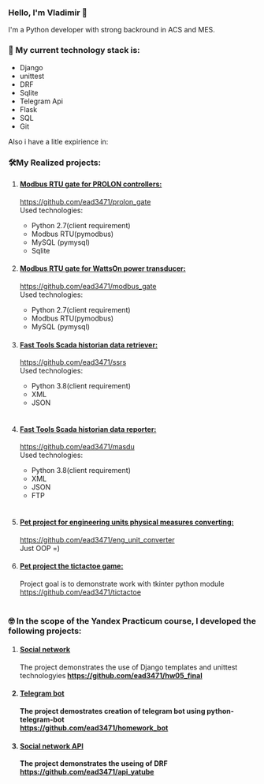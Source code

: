 ### Hello, I'm Vladimir 👋

I'm a Python developer with strong backround in ACS and MES. 

### 💪 My current technology stack is: 
 - Django
 - unittest
 - DRF
 - Sqlite
 - Telegram Api
 - Flask
 - SQL
 - Git

Also i have a litle expirience in:


### 🛠**My Realized projects:**
 1. #### <u>Modbus RTU gate for PROLON controllers:</u>
    https://github.com/ead3471/prolon_gate <br>
    Used technologies:
     - Python 2.7(client requirement)
     - Modbus RTU(pymodbus)
     - MySQL (pymysql)
     - Sqlite

 2. #### <u>Modbus RTU gate for WattsOn power transducer:</u>
    https://github.com/ead3471/modbus_gate <br>
    Used technologies:
     - Python 2.7(client requirement)
     - Modbus RTU(pymodbus)
     - MySQL (pymysql)

 3. #### <u>Fast Tools Scada historian data retriever:</u>
    https://github.com/ead3471/ssrs <br>
    Used technologies:
     - Python 3.8(client requirement)
     - XML
     - JSON
    <br>
 4. #### <u>Fast Tools Scada historian data reporter:</u>
    https://github.com/ead3471/masdu <br>
    Used technologies:
     - Python 3.8(client requirement)
     - XML
     - JSON
     - FTP
    <br>

5. #### <u>Pet project for engineering units physical measures converting:</u>
    https://github.com/ead3471/eng_unit_converter <br>
    Just OOP =)
    <br>

6. #### <u>Pet project the tictactoe game:</u>
    Project goal is to demonstrate work with tkinter python module<br>
    https://github.com/ead3471/tictactoe <br>
    <br>

### 🤓<b> In the scope of the Yandex Practicum course, I developed the following projects:</b>
1. #### <u>Social network</u>
    The project demonstrates the use of Django templates and unittest technologyies<b>
    https://github.com/ead3471/hw05_final
2. #### <u>Telegram bot</u>
    The project demostrates creation of telegram bot using python-telegram-bot<br>
    https://github.com/ead3471/homework_bot
3. #### <u>Social network API</u>
    The project demonstrates the useing of DRF<br>
    https://github.com/ead3471/api_yatube



<!--
**ead3471/ead3471** is a ✨ _special_ ✨ repository because its `README.md` (this file) appears on your GitHub profile.

Here are some ideas to get you started:

- 🔭 I’m currently working on ...
- 🌱 I’m currently learning ...
- 👯 I’m looking to collaborate on ...
- 🤔 I’m looking for help with ...
- 💬 Ask me about ...
- 📫 How to reach me: ...
- 😄 Pronouns: ...
- ⚡ Fun fact: ...
-->
